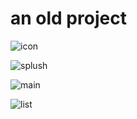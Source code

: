 # an old project

![icon](http://i.imgur.com/PmTm3FT.png)

![splush](http://i.imgur.com/gZFXzof.png)

![main](http://i.imgur.com/HwfAzTT.png)

![list](http://i.imgur.com/hcEQW3s.png)

